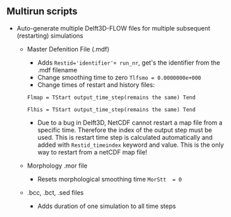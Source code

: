 ## Multirun scripts

* Auto-generate multiple Delft3D-FLOW files  for multiple subsequent (restarting) simulations

  * Master Defenition File (.mdf)

    * Adds `Restid='identifier'+ run_nr`, get's the identifier from the .mdf filename
    * Change smoothing time to zero `Tlfsmo = 0.0000000e+000`
    * Change times of restart and history files:

    `Flmap = TStart output_time_step(remains the same) Tend`

    `Flhis = TStart output_time_step(remains the same) Tend`

    * Due to a bug in Delft3D, NetCDF cannot restart a map file from a specific time. Therefore the index of the output step must be used. This is restart time step is calculated automatically and added with `Restid_timeindex` keyword and value. This is the only way to restart from a netCDF map file!

  * Morphology .mor file

    * Resets morphological smoothing time `MorStt  = 0`

  * .bcc, .bct, .sed files

    * Adds duration of one simulation to all time steps
